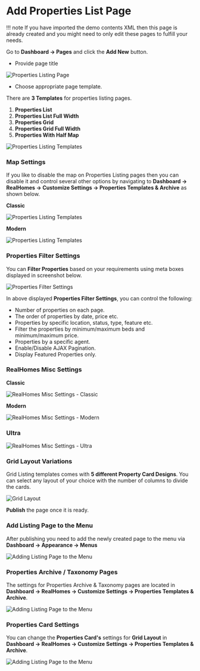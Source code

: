 # Add Properties List Page

!!! note
    If you have imported the demo contents XML then this page is already created and you might need to only edit these pages to fulfill your needs.

Go to **Dashboard → Pages** and click the **Add New** button.

- Provide page title

![Properties Listing Page](images/create-pages/add-properties-listing-page-gutenberg.png)

- Choose appropriate page template.

There are **3 Templates** for properties listing pages.

1. **Properties List**
2. **Properties List Full Width**
3. **Properties Grid**
4. **Properties Grid Full Width**
5. **Properties With Half Map**

![Properties Listing Templates](images/create-pages/properties-listing-templates.gif)

### **Map Settings**

If you like to disable the map on Properties Listing pages then you can disable it and control several other options by navigating to **Dashboard → RealHomes → Customize Settings → Properties Templates & Archive** as shown below.

**Classic**

![Properties Listing Templates](images/create-pages/properties-listing-map-settings.png)

**Modern**

![Properties Listing Templates](images/create-pages/properties-listing-map-settings-modern.png)


### **Properties Filter Settings**

You can **Filter Properties** based on your requirements using meta boxes displayed in screenshot below. 

![Properties Filter Settings](images/create-pages/properties-filter.png)

In above displayed **Properties Filter Settings**, you can control the following:

- Number of properties on each page.
- The order of properties by date, price etc.
- Properties by specific location, status, type, feature etc.
- Filter the properties by minimum/maximum beds and minimum/maximum price.
- Properties by a specific agent.
- Enable/Disable AJAX Pagination.
- Display Featured Properties only.

### **RealHomes Misc Settings**

**Classic**

![RealHomes Misc Settings - Classic](images/create-pages/banner-spacing-classic.gif)

**Modern**

![RealHomes Misc Settings - Modern](images/create-pages/modern-banner-spacing-full.gif)

### **Ultra**

![RealHomes Misc Settings - Ultra](images/create-pages/ultra-banner-spacing-full.gif)

### **Grid Layout Variations**

Grid Listing templates comes with **5 different Property Card Designs**. You can select any layout of your choice with the number of columns to divide the cards.

![Grid Layout](images/create-pages/grid-layout-options.png)

**Publish** the page once it is ready.

### **Add Listing Page to the Menu**

After publishing you need to add the newly created page to the menu via **Dashboard → Appearance → Menus** 

![Adding Listing Page to the Menu](images/create-pages/add-listing-page-menu.png)

### **Properties Archive / Taxonomy Pages**

The settings for Properties Archive & Taxonomy pages are located in **Dashboard → RealHomes → Customize Settings → Properties Templates & Archive**.

![Adding Listing Page to the Menu](images/create-pages/properties-archive-page-settings.png)

### **Properties Card Settings**

You can change the **Properties Card's** settings for **Grid Layout** in **Dashboard → RealHomes → Customize Settings → Properties Templates & Archive**.

![Adding Listing Page to the Menu](images/create-pages/properties-card-settings.png)